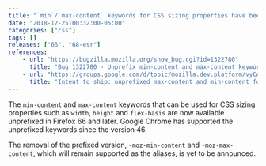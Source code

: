 ```yaml
---
title: "`min`/`max-content` keywords for CSS sizing properties have been unprefixed"
date: "2018-12-25T00:32:00-05:00"
categories: ["css"]
tags: []
releases: ["66", "68-esr"]
references:
    - url: "https://bugzilla.mozilla.org/show_bug.cgi?id=1322780"
      title: "Bug 1322780 - Unprefix min-content and max-content keywords"
    - url: "https://groups.google.com/d/topic/mozilla.dev.platform/vyCAurCC2DI/discussion"
      title: "Intent to ship: unprefixed max-content and min-content for css sizing properties"
---
```

The `min-content` and `max-content` keywords that can be used for CSS sizing properties such as `width`, `height` and `flex-basis` are now available unprefixed in Firefox 66 and later. Google Chrome has supported the unprefixed keywords since the version 46.

The removal of the prefixed version, `-moz-min-content` and `-moz-max-content`, which will remain supported as the aliases, is yet to be announced.
